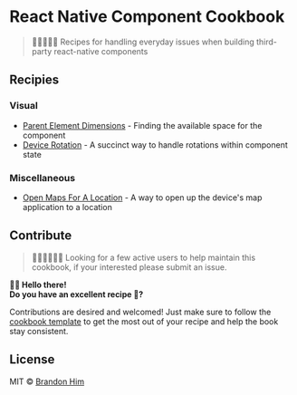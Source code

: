 # React Native Component Cookbook
> 👨🏽‍🍳👩‍🍳 Recipes for handling everyday issues when building third-party react-native components

## Recipies
### Visual
- [Parent Element Dimensions](/visual/parent-element-dimensions-7-30-17.md) - Finding the available space for the component
- [Device Rotation](/visual/device-rotation-7-30-17.md) - A succinct way to handle rotations within component state

### Miscellaneous
- [Open Maps For A Location](/misc/open-maps-08-1-17.md) - A way to open up the device's map application to a location


## Contribute
> 👩🏾‍💼👨🏻‍💼
> Looking for a few active users to help maintain this cookbook, if your interested please submit an issue.

**👋🏽 Hello there!**    
**Do you have an excellent recipe 🥘?**

Contributions are desired and welcomed! Just make sure to follow the [cookbook template](/template.md) to get the most out of your recipe and help the book stay consistent.

## License
MIT © [Brandon Him](https://github.com/brh55/rn-component-cookbook)
